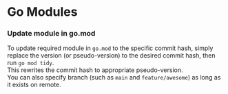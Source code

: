 # Go Modules

### Update module in go.mod
To update required module in `go.mod` to the specific commit hash, simply
replace the version (or pseudo-version) to the desired commit hash, then run
`go mod tidy`.  
This rewrites the commit hash to appropriate pseudo-version.  
You can also specify branch (such as `main` and `feature/awesome`) as long as it
exists on remote.
